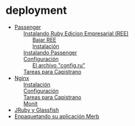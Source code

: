 # deployment

<ul class='toc'>
	<li><a href='/es/deployment/passenger'>Passenger</a>
		<ul style='list-style: none;'>
			<li><a href='/es/deployment/passenger#installing_ruby_enterprise_edition_ree'>Instalando Ruby Edicion Empresarial (REE)</a>
				<ul style='list-style: none;'>
					<li><a href='/es/deployment/passenger#download_ree'>Bajar REE</a></li>
					<li><a href='/es/deployment/passenger#install'>Instalación</a></li>
				</ul>
			</li>
			<li><a href='/es/deployment/passenger#installing_passenger'>Instalando Passenger</a></li>
			<li><a href='/es/deployment/passenger#configuration'>Configuración</a>
				<ul style='list-style: none;'>
					<li><a href='/es/deployment/passenger#configru'>El archivo "config.ru"</a></li>
				</ul>
			</li>
			<li><a href='/es/deployment/passenger#capistrano_task'>Tareas para Capistrano</a></li>
		</ul>
	</li>
	<li><a href='/es/deployment/nginx'>Nginx</a>
		<ul style='list-style: none;'>
			<li><a href='/es/deployment/nginx#installation'>Instalación</a></li>
			<li><a href='/es/deployment/nginx#configuration'>Configuración</a></li>
			<li><a href='/es/deployment/nginx#capistrano_task'>Tareas para Capistrano</a></li>
			<li><a href='/es/deployment/nginx#monit'>Monit</a></li>
		</ul>
	</li>
	<li><a href='/es/deployment/jruby'>JRuby y Glassfish</a></li>
	<li><a href='/es/deployment/bundle'>Enpaquetando su aplicación Merb</a></li>
</ul>
